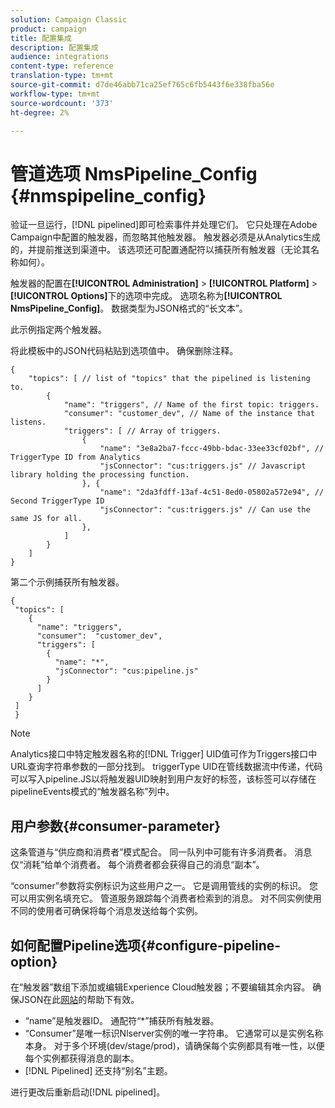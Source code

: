 ```yaml
---
solution: Campaign Classic
product: campaign
title: 配置集成
description: 配置集成
audience: integrations
content-type: reference
translation-type: tm+mt
source-git-commit: d7de46abb71ca25ef765c6fb5443f6e338fba56e
workflow-type: tm+mt
source-wordcount: '373'
ht-degree: 2%

---
```



# 管道选项 NmsPipeline_Config {#nmspipeline_config}

验证一旦运行，[!DNL pipelined]即可检索事件并处理它们。 它只处理在Adobe Campaign中配置的触发器，而忽略其他触发器。 触发器必须是从Analytics生成的，并提前推送到渠道中。
该选项还可配置通配符以捕获所有触发器（无论其名称如何）。

触发器的配置在&#x200B;**[!UICONTROL Administration]** > **[!UICONTROL Platform]** > **[!UICONTROL Options]**&#x200B;下的选项中完成。 选项名称为&#x200B;**[!UICONTROL NmsPipeline_Config]**。 数据类型为JSON格式的“长文本”。

此示例指定两个触发器。

将此模板中的JSON代码粘贴到选项值中。 确保删除注释。

```
{
    "topics": [ // list of "topics" that the pipelined is listening to.
        {
            "name": "triggers", // Name of the first topic: triggers.
            "consumer": "customer_dev", // Name of the instance that listens. 
            "triggers": [ // Array of triggers. 
                {
                    "name": "3e8a2ba7-fccc-49bb-bdac-33ee33cf02bf", // TriggerType ID from Analytics 
                    "jsConnector": "cus:triggers.js" // Javascript library holding the processing function.
                }, {
                    "name": "2da3fdff-13af-4c51-8ed0-05802a572e94", // Second TriggerType ID 
                    "jsConnector": "cus:triggers.js" // Can use the same JS for all.
                },
            ]
        }
    ]
}
```

第二个示例捕获所有触发器。

```
{
 "topics": [
    {
      "name": "triggers",
      "consumer":  "customer_dev",
      "triggers": [
        {
          "name": "*",
          "jsConnector": "cus:pipeline.js"
        }
      ]
    }
 ]
 }
```

>[!NOTE]
>
>Analytics接口中特定触发器名称的[!DNL Trigger] UID值可作为Triggers接口中URL查询字符串参数的一部分找到。 triggerType UID在管线数据流中传递，代码可以写入pipeline.JS以将触发器UID映射到用户友好的标签，该标签可以存储在pipelineEvents模式的“触发器名称”列中。

## 用户参数{#consumer-parameter}

这条管道与“供应商和消费者”模式配合。 同一队列中可能有许多消费者。 消息仅“消耗”给单个消费者。 每个消费者都会获得自己的消息“副本”。

“consumer”参数将实例标识为这些用户之一。 它是调用管线的实例的标识。 您可以用实例名填充它。 管道服务跟踪每个消费者检索到的消息。 对不同实例使用不同的使用者可确保将每个消息发送给每个实例。

## 如何配置Pipeline选项{#configure-pipeline-option}

在“触发器”数组下添加或编辑Experience Cloud触发器；不要编辑其余内容。
确保JSON在此[网站](http://jsonlint.com/)的帮助下有效。

* “name”是触发器ID。 通配符“*”捕获所有触发器。
* “Consumer”是唯一标识Nlserver实例的唯一字符串。 它通常可以是实例名称本身。 对于多个环境(dev/stage/prod)，请确保每个实例都具有唯一性，以便每个实例都获得消息的副本。
* [!DNL Pipelined] 还支持“别名”主题。

进行更改后重新启动[!DNL pipelined]。
